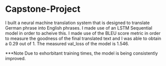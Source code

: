 # Capstone-Project
I built a neural machine translation system that is designed to translate German phrase into English phrases. I made use of an LSTM Sequential model in order to acheive this. I made use of the BLEU score metric in order to measure the goodness of the final translated text and I was able to obtain a 0.29 out of 1. The measured val_loss of the model is 1.546.

***Note
Due to exhorbitant training times, the model is being consistently improved.
